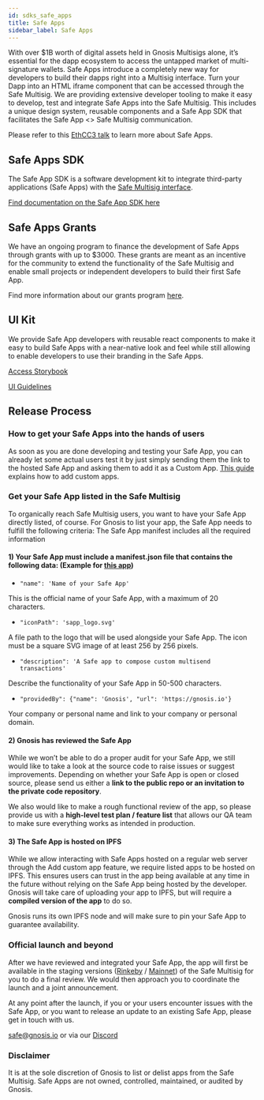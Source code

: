 ```yaml
---
id: sdks_safe_apps
title: Safe Apps
sidebar_label: Safe Apps
---
```


With over $1B worth of digital assets held in Gnosis Multisigs alone, it’s essential for the dapp ecosystem to access the untapped market of multi-signature wallets. Safe Apps introduce a completely new way for developers to build their dapps right into a Multisig interface. Turn your Dapp into an HTML iframe component that can be accessed through the Safe Multisig. We are providing extensive developer tooling to make it easy to develop, test and integrate Safe Apps into the Safe Multisig. This includes a unique design system, reusable components and a Safe App SDK that facilitates the Safe App <> Safe Multisig communication.

Please refer to this [EthCC3 talk](https://www.youtube.com/watch?v=1GirpNHZPJM) to learn more about Safe Apps.

## Safe Apps SDK

The Safe App SDK is a software development kit to integrate third-party applications (Safe Apps) with the [Safe Multisig interface](https://gnosis-safe.io/app/).

[Find documentation on the Safe App SDK here](https://github.com/gnosis/safe-apps-sdk)

## Safe Apps Grants

We have an ongoing program to finance the development of Safe Apps through grants with up to $3000. These grants are meant as an incentive for the community to extend the functionality of the Safe Multisig and enable small projects or independent developers to build their first Safe App.

Find more information about our grants program [here](https://github.com/gnosis/GECO/blob/master/Safe%20Apps%20Grants/Safe%20Apps%20Grants.md).

## UI Kit

We provide Safe App developers with reusable react components to make it easy to build Safe Apps with a near-native look and feel while still allowing to enable developers to use their branding in the Safe Apps.

[Access Storybook](https://components.gnosis-safe.io/)

[UI Guidelines](assets/safe_apps_guides.png)


## Release Process

### How to get your Safe Apps into the hands of users

As soon as you are done developing and testing your Safe App, you can already let some actual users test it by just simply sending them the link to the hosted Safe App and asking them to add it as a Custom App. [This guide](https://help.gnosis-safe.io/en/articles/4022030-add-a-custom-safe-app) explains how to add custom apps.

### Get your Safe App listed in the Safe Multisig

To organically reach Safe Multisig users, you want to have your Safe App directly listed, of course. For Gnosis to list your app, the Safe App needs to fulfill the following criteria:
The Safe App manifest includes all the required information

#### 1) Your Safe App must include a manifest.json file that contains the following data: (Example for [this app](https://ipfs.io/ipfs/QmTgnb1J9FDR9gimptzvaEiNa25s92iQy37GyqYfwZw8Aj/))

- `"name": 'Name of your Safe App'`

This is the official name of your Safe App, with a maximum of 20 characters.

- `"iconPath": 'sapp_logo.svg'`

A file path to the logo that will be used alongside your Safe App. The icon must be a square SVG image of at least 256 by 256 pixels.

- `"description": 'A Safe app to compose custom multisend transactions'`

Describe the functionality of your Safe App in 50-500 characters.

- `"providedBy": {"name": 'Gnosis', "url": 'https://gnosis.io'}`

Your company or personal name and link to your company or personal domain.


#### 2) Gnosis has reviewed the Safe App

While we won’t be able to do a proper audit for your Safe App, we still would like to take a look at the source code to raise issues or suggest improvements. Depending on whether your Safe App is open or closed source, please send us either a **link to the public repo or an invitation to the private code repository**.

We also would like to make a rough functional review of the app, so please provide us with a **high-level test plan / feature list** that allows our QA team to make sure everything works as intended in production.

#### 3) The Safe App is hosted on IPFS

While we allow interacting with Safe Apps hosted on a regular web server through the Add custom app feature, we require listed apps to be hosted on IPFS. This ensures users can trust in the app being available at any time in the future without relying on the Safe App being hosted by the developer. Gnosis will take care of uploading your app to IPFS, but will require a **compiled version of the app** to do so.

Gnosis runs its own IPFS node and will make sure to pin your Safe App to guarantee availability.

### Official launch and beyond

After we have reviewed and integrated your Safe App, the app will first be available in the staging versions ([Rinkeby](http://safe-team-rinkeby.staging.gnosisdev.com/app/#/) / [Mainnet](http://safe-team-mainnet.staging.gnosisdev.com/app/#/)) of the Safe Multisig for you to do a final review. We would then approach you to coordinate the launch and a joint announcement.

At any point after the launch, if you or your users encounter issues with the Safe App, or you want to release an update to an existing Safe App, please get in touch with us.

safe@gnosis.io or via our [Discord](https://discord.gg/FPMRAwK)

### Disclaimer

It is at the sole discretion of Gnosis to list or delist apps from the Safe Multisig. Safe Apps are not owned, controlled, maintained, or audited by Gnosis.
